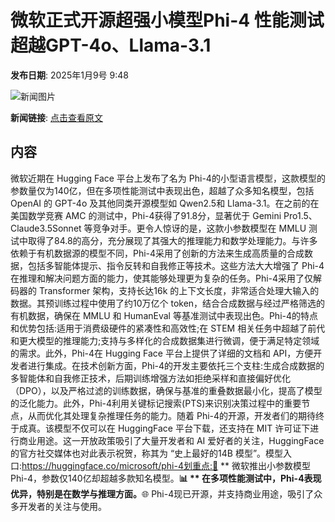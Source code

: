 # 微软正式开源超强小模型Phi-4 性能测试超越GPT-4o、Llama-3.1

**发布日期**: 2025年1月9号 9:48

![新闻图片](https://upload.chinaz.com/2025/0109/6387201282620984153280147.png)

**新闻链接**: [点击查看原文](https://www.aibase.com/zh/news/14576)

## 内容

微软近期在 Hugging Face 平台上发布了名为 Phi-4的小型语言模型，这款模型的参数量仅为140亿，但在多项性能测试中表现出色，超越了众多知名模型，包括 OpenAI 的 GPT-4o 及其他同类开源模型如 Qwen2.5和 Llama-3.1。在之前的在美国数学竞赛 AMC 的测试中，Phi-4获得了91.8分，显著优于 Gemini Pro1.5、Claude3.5Sonnet 等竞争对手。更令人惊讶的是，这款小参数模型在 MMLU 测试中取得了84.8的高分，充分展现了其强大的推理能力和数学处理能力。与许多依赖于有机数据源的模型不同，Phi-4采用了创新的方法来生成高质量的合成数据，包括多智能体提示、指令反转和自我修正等技术。这些方法大大增强了 Phi-4在推理和解决问题方面的能力，使其能够处理更为复杂的任务。Phi-4采用了仅解码器的 Transformer 架构，支持长达16k 的上下文长度，非常适合处理大输入的数据。其预训练过程中使用了约10万亿个 token，结合合成数据与经过严格筛选的有机数据，确保在 MMLU 和 HumanEval 等基准测试中表现出色。Phi-4的特点和优势包括:适用于消费级硬件的紧凑性和高效性;在 STEM 相关任务中超越了前代和更大模型的推理能力;支持与多样化的合成数据集进行微调，便于满足特定领域的需求。此外，Phi-4在 Hugging Face 平台上提供了详细的文档和 API，方便开发者进行集成。在技术创新方面，Phi-4的开发主要依托三个支柱:生成合成数据的多智能体和自我修正技术，后期训练增强方法如拒绝采样和直接偏好优化（DPO），以及严格过滤的训练数据，确保与基准的重叠数据最小化，提高了模型的泛化能力。此外，Phi-4利用关键标记搜索(PTS)来识别决策过程中的重要节点，从而优化其处理复杂推理任务的能力。随着 Phi-4的开源，开发者们的期待终于成真。该模型不仅可以在 HuggingFace 平台下载，还支持在 MIT 许可证下进行商业用途。这一开放政策吸引了大量开发者和 AI 爱好者的关注，HuggingFace 的官方社交媒体也对此表示祝贺，称其为 “史上最好的14B 模型”。模型入口:https://huggingface.co/microsoft/phi-4划重点:🧠 ** 微软推出小参数模型 Phi-4，参数仅140亿却超越多款知名模型。**📊 ** 在多项性能测试中，Phi-4表现优异，特别是在数学与推理方面。**🌐 Phi-4现已开源，并支持商业用途，吸引了众多开发者的关注与使用。
